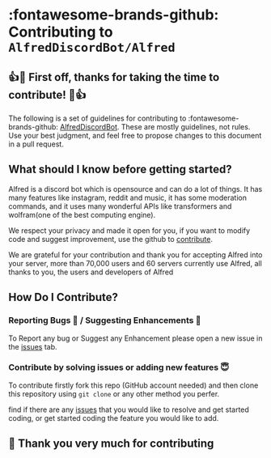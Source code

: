 <!-- -->
# :fontawesome-brands-github: Contributing to `AlfredDiscordBot/Alfred` 

## 👍🎉 First off, thanks for taking the time to contribute! 🎉👍

The following is a set of guidelines for contributing to :fontawesome-brands-github: [AlfredDiscordBot](https://github.com/AlfredDiscordBot). These are mostly guidelines, not rules. Use your best judgment, and feel free to propose changes to this document in a pull request.

## What should I know before getting started?

Alfred is a discord bot which is opensource and can do a lot of things. It has many features like instagram, reddit and music, it has some moderation commands, and it uses many wonderful APIs like transformers and wolfram(one of the best computing engine).

We respect your privacy and made it open for you, if you want to modify code and suggest improvement, use the github to [contribute](#how-do-i-contribute).

We are grateful for your contribution and thank you for accepting Alfred into your server, more than 70,000 users and 60 servers currently use Alfred, all thanks to you, the users and developers of Alfred

## How Do I Contribute?
### Reporting Bugs 🐛 / Suggesting Enhancements 🤖

To Report any bug or Suggest any Enhancement please open a new issue in the [issues](https://github.com/alvinbengeorge/alfred-discord-bot/issues) tab.

### Contribute by solving issues or adding new features 😇

To contribute firstly fork this repo (GitHub account needed) and then clone this repository using `git clone` or any other method you perfer.

find if there are any [issues](https://github.com/alvinbengeorge/alfred-discord-bot/issues) that you would like to resolve and get started coding, or get started coding the feature you would like to add.

## 🤗 Thank you very much for contributing
